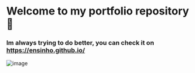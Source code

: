 # Welcome to my portfolio repository 🌙
### Im always trying to do better, you can check it on https://ensinho.github.io/

![image](https://github.com/user-attachments/assets/dd32d390-d655-4228-9ee1-4cd69a7f5e5a)

